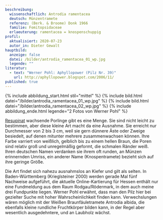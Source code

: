 ```yaml
---
beschreibung:
  wissenschaftlich: Antrodia ramentacea
  deutsch: Münzentramete
  referenz: (Berk. & Broome) Donk 1966
  familie: Fomitopsidaceae
  erlaeuterung: ramentacea = knospenschuppig
profil:
  aktualisiert: 2020-07-23
  autor_in: Dieter Gewalt
hauptbild:
  anzeige: false
  datei: /bilder/antrodia_ramentacea_01_wp.jpg
  legende: ""
literatur:
  - text: "Werner Pohl: Aphyllopower (Pilz Nr. 39)"
    url: http://aphyllopower.blogspot.com/2006/11/
published: true
---
```

{% include abbildung_start.html stil="mittel" %}
{% include bild.html datei="/bilder/antrodia_ramentacea_01_wp.jpg" %}
{% include bild.html datei="/bilder/antrodia_ramentacea_02_wp.jpg" %}
{% include abbildung_ende.html legende="2 Fotos von Werner Pohl" %}

[Resupinat](resupinat "Glossar") wachsende Porlinge gibt es eine Menge. Sie sind nicht leicht zu bestimmen, aber diese kleine Art macht da eine Ausnahme. Sie erreicht nur Durchmesser von 2 bis 3 cm, weil sie gern dünnere Äste oder Zweige besiedelt, auf denen mitunter mehrere zusammenwachsen können. Ihre Farbe varriert von weißlich, gelblich bis zu einem hellen Braun, die Poren sind relativ groß und unregelmäßig geformt, die schmalen Ränder weiß. Ihren deutschen Namen verdanken sie ihrem oft runden, an Münzen erinnernden Umriss, ein anderer Name (Knospentramete) bezieht sich auf ihre geringe Größe.

Die Art findet sich nahezu ausnahmslos an Kiefer und gilt als selten. In Baden-Württemberg (Krieglsteiner 2000) werden gerade Mal fünf Nachweise aufgeführt, die aktuelle Online-Kartierung für Hessen enthält nur eine Fundmeldung aus dem Raum Rodgau/Rödermark, in dem auch meine drei Fundpunkte liegen. Werner Pohl erwähnt, dass man den Pilz hier bei gezielter Suche mit hoher Wahrscheinlichkeit finden kann. Verwechslungen wären möglich mit der Weißen Braunfäuletramete Antrodia albida, die ebenfalls kleine rundliche Fruchtkörper bilden kann, in der Regel aber wesentlich ausgedehntere, und an Laubholz wächst.